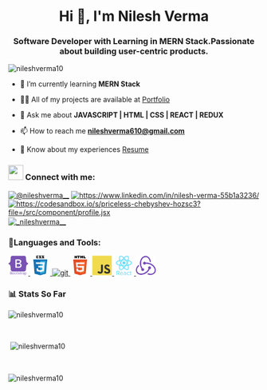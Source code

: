 <h1 align="center">Hi 👋, I'm Nilesh Verma</h1>
<h3 align="center">Software Developer with Learning in MERN Stack.Passionate about building user-centric products.</h3>

<p align="left"> <img src="https://komarev.com/ghpvc/?username=nileshverma10&label=Profile%20views&color=0e75b6&style=flat" alt="nileshverma10" /> </p>

- 🌱 I’m currently learning **MERN Stack**

- 👨‍💻 All of my projects are available at [Portfolio](portfolio-alpha-self-52.vercel.app)

- 💬 Ask me about **JAVASCRIPT | HTML | CSS | REACT | REDUX**

- 📫 How to reach me **nileshverma610@gmail.com**

- 📄 Know about my experiences [Resume](https://drive.google.com/file/d/1MQgV0gb_6p5FTGV4-EyDzaDrjZHFfmav/view?usp=sharing)
<h3 align="left">
  <img
    src="https://emoji.slack-edge.com/T02ENN9T1FE/typingcat/694c7095d89e65d7.gif"
    height="30"
    width="30"
  />
  Connect with me:
</h3>

<p align="left">
<a href="https://twitter.com/@nileshverma__" target="blank"><img align="center" src="https://raw.githubusercontent.com/rahuldkjain/github-profile-readme-generator/master/src/images/icons/Social/twitter.svg" alt="@nileshverma__" height="30" width="40" /></a>
<a href="https://linkedin.com/in/https://www.linkedin.com/in/nilesh-verma-55b1a3236/" target="blank"><img align="center" src="https://raw.githubusercontent.com/rahuldkjain/github-profile-readme-generator/master/src/images/icons/Social/linked-in-alt.svg" alt="https://www.linkedin.com/in/nilesh-verma-55b1a3236/" height="30" width="40" /></a>
<a href="https://codesandbox.com/https://codesandbox.io/s/priceless-chebyshev-hozsc3?file=/src/component/profile.jsx" target="blank"><img align="center" src="https://raw.githubusercontent.com/rahuldkjain/github-profile-readme-generator/master/src/images/icons/Social/codesandbox.svg" alt="https://codesandbox.io/s/priceless-chebyshev-hozsc3?file=/src/component/profile.jsx" height="30" width="40" /></a>
<a href="https://instagram.com/_nileshverma__" target="blank"><img align="center" src="https://raw.githubusercontent.com/rahuldkjain/github-profile-readme-generator/master/src/images/icons/Social/instagram.svg" alt="_nileshverma__" height="30" width="40" /></a>
</p>

<h3 align="left"> 🚀Languages and Tools:</h3>
<p align="left"> <a href="https://getbootstrap.com" target="_blank" rel="noreferrer"> <img src="https://raw.githubusercontent.com/devicons/devicon/master/icons/bootstrap/bootstrap-plain-wordmark.svg" alt="bootstrap" width="40" height="40"/> </a> <a href="https://www.w3schools.com/css/" target="_blank" rel="noreferrer"> <img src="https://raw.githubusercontent.com/devicons/devicon/master/icons/css3/css3-original-wordmark.svg" alt="css3" width="40" height="40"/> </a> <a href="https://git-scm.com/" target="_blank" rel="noreferrer"> <img src="https://www.vectorlogo.zone/logos/git-scm/git-scm-icon.svg" alt="git" width="40" height="40"/> </a> <a href="https://www.w3.org/html/" target="_blank" rel="noreferrer"> <img src="https://raw.githubusercontent.com/devicons/devicon/master/icons/html5/html5-original-wordmark.svg" alt="html5" width="40" height="40"/> </a> <a href="https://developer.mozilla.org/en-US/docs/Web/JavaScript" target="_blank" rel="noreferrer"> <img src="https://raw.githubusercontent.com/devicons/devicon/master/icons/javascript/javascript-original.svg" alt="javascript" width="40" height="40"/> </a> <a href="https://reactjs.org/" target="_blank" rel="noreferrer"> <img src="https://raw.githubusercontent.com/devicons/devicon/master/icons/react/react-original-wordmark.svg" alt="react" width="40" height="40"/> </a> <a href="https://redux.js.org" target="_blank" rel="noreferrer"> <img src="https://raw.githubusercontent.com/devicons/devicon/master/icons/redux/redux-original.svg" alt="redux" width="40" height="40"/> </a> </p>
<h3 align="left">📊 Stats So Far</h3>
<p align= "centre"><img align="centre" src="https://github-readme-stats.vercel.app/api/top-langs?username=nileshverma10&show_icons=true&locale=en&layout=compact" alt="nileshverma10" /></p>

<br />
<p align= "centre">&nbsp;<img align="center" src="https://github-readme-stats.vercel.app/api?username=nileshverma10&show_icons=true&locale=en" alt="nileshverma10" /></p>

<br />
<p align= "centre"><img align="center" src="https://github-readme-streak-stats.herokuapp.com/?user=nileshverma10&" alt="nileshverma10" /></p>
<br />
<br />

